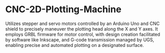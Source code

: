 # CNC-2D-Plotting-Machine
Utilizes stepper and servo motors controlled by an Arduino Uno and CNC shield to precisely maneuver the plotting head along the X and Y axes. It employs GRBL firmware for motor control, with design creation facilitated by software like Inkscape, and G-code transmission managed by UGS, enabling precise and automated plotting on a designated surface.
